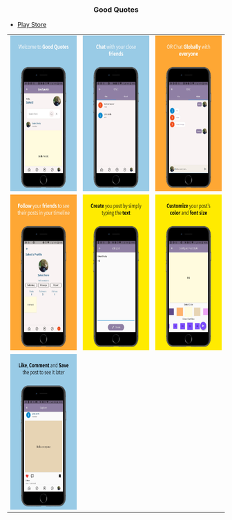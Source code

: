 <center><h3>Good Quotes</h3></center>

- [Play Store](https://play.google.com/store/apps/details?id=com.goodquotes.motivational_quotes&pli=1)

<table>
  <tr>
    <td><img src="screenshot/screenshot1.jpeg" width="220" height="360"></td>
     <td><img src="screenshot/screenshot2.jpeg" width="220" height="360"></td>
     <td><img src="screenshot/screenshot3.jpeg" width="220" height="360"></td>
  </tr>
    <tr>
     <td><img src="screenshot/screenshot4.jpeg" width="220" height="360"></td>
     <td><img src="screenshot/screenshot5.jpeg" width="220" height="360"></td>
     <td><img src="screenshot/screenshot6.jpeg" width="220" height="360"></td>
   </tr>
  <tr>
     <td><img src="screenshot/screenshot7.jpeg" width="220" height="360"></td>
   </tr>
</table>
